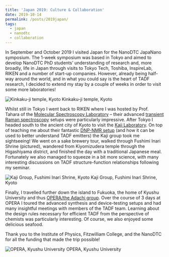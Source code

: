 ```yaml
---
title: 'Japan 2019: Culture & Collaboration'
date: 2019-10-14
permalink: /posts/2019japan/
tags:
  - japan
  - nanodtc
  - collaboration
---
```


In September and October 2019 I visited Japan for the NanoDTC JapaNano symposium. The 1-week symposium was based in Tokyo and aimed to develop NanoDTC PhD students’ understanding of research and, more broadly, life in Japan through visits to Tokyo Tech, Toshiba, InspireLab, RIKEN and a number of start-up companies. However, already being half-way around the world, and in what you could say is the heart of TADF research, I decided to extend my stay by a couple of weeks in order to visit some more laboratories!

![Kinkaku-ji temple, Kyoto](http://bdoptoelectronics.github.io/images/gold_temple.png)
Kinkaku-ji temple, Kyoto

Whilst still in Tokyo I went back to RIKEN where I was hosted by Prof. Tahara of the [Molecular Spectroscopy Laboratory](https://spectroscopy.riken.jp/?lang=en) – their advanced [transient Raman spectroscopy](https://www.nature.com/articles/nchem.2717) setups were particularly impressive. After Tokyo I headed south to the ancient city of Kyoto to visit the [Kaji Laboratory](http://molmat.kuicr.kyoto-u.ac.jp/index-e.html). On top of teaching me about their fantastic [DNP-NMR setup](https://onlinelibrary.wiley.com/doi/full/10.1002/anie.201707208) (and how it can be used to better understand TADF emitters) the Kaji group took me sightseeing! We went on a sake brewery tour, walked through Fushimi Inari Shrine (pictured), wandered from Kiyomizudera temple through the Higashiyama district, and finished the day with a traditional Japanese meal. Fortunately we also managed to squeeze in a bit more science, with many interesting discussions on TADF structure-function relationships following my seminar.

![Kaji Group, Fushimi Inari Shrine, Kyoto](http://bdoptoelectronics.github.io/images/kaji_lab_photo.png)
Kaji Group, Fushimi Inari Shrine, Kyoto

Finally, I travelled further down the island to Fukuoka, the home of Kyushu University and thus [OPERA/the Adachi group](http://www.cstf.kyushu-u.ac.jp/~adachilab/lab/?lang=en). Over the course of 3 days at OPERA I toured the advanced synthesis and device-testing setups and had many insightful meetings with members of the TADF team. Learning about the design rules necessary for efficient TADF from the perspective of chemists was particularly interesting. Of course, we also enjoyed some delicious seafood.

Thank you to the Institute of Physics, Fitzwilliam College, and the NanoDTC for all the funding that made the trip possible!

![OPERA, Kyushu University](http://bdoptoelectronics.github.io/images/adachi_group_photo.png)
OPERA, Kyushu University
